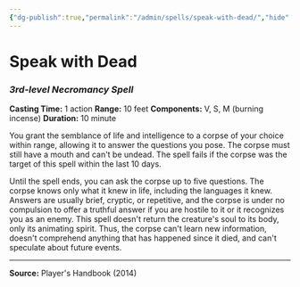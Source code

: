 ```yaml
---
{"dg-publish":true,"permalink":"/admin/spells/speak-with-dead/","hide":true,"updated":"2025-08-05T19:49:54.932+01:00"}
---
```


# Speak with Dead
### *3rd-level Necromancy Spell*
**Casting Time:** 1 action
**Range:** 10 feet
**Components:** V, S, M (burning incense)
**Duration:** 10 minute

You grant the semblance of life and intelligence to a corpse of your choice within range, allowing it to answer the questions you pose. The corpse must still have a mouth and can't be undead. The spell fails if the corpse was the target of this spell within the last 10 days.

Until the spell ends, you can ask the corpse up to five questions. The corpse knows only what it knew in life, including the languages it knew. Answers are usually brief, cryptic, or repetitive, and the corpse is under no compulsion to offer a truthful answer if you are hostile to it or it recognizes you as an enemy. This spell doesn't return the creature's soul to its body, only its animating spirit. Thus, the corpse can't learn new information, doesn't comprehend anything that has happened since it died, and can't speculate about future events.

---
**Source:** Player's Handbook (2014)